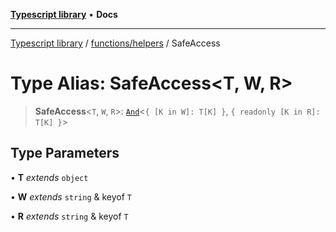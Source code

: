 [**Typescript library**](../../../index.md) • **Docs**

***

[Typescript library](../../../modules.md) / [functions/helpers](../index.md) / SafeAccess

# Type Alias: SafeAccess\<T, W, R\>

> **SafeAccess**\<`T`, `W`, `R`\>: [`And`](../../../types/core/type-aliases/And.md)\<`{ [K in W]: T[K] }`, `{ readonly [K in R]: T[K] }`\>

## Type Parameters

• **T** *extends* `object`

• **W** *extends* `string` & keyof `T`

• **R** *extends* `string` & keyof `T`
